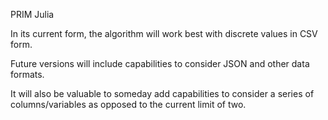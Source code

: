 PRIM Julia

In its current form, the algorithm will work best with discrete values in CSV form.

Future versions will include capabilities to consider JSON and other data formats. 

It will also be valuable to someday add capabilities to consider a series of columns/variables as opposed to the current limit of two.